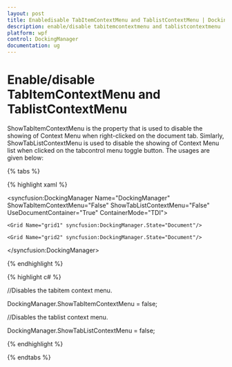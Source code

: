 ```yaml
---
layout: post
title: Enabledisable TabItemContextMenu and TablistContextMenu | DockingManager | wpf | Syncfusion
description: enable/disable tabitemcontextmenu and tablistcontextmenu
platform: wpf
control: DockingManager
documentation: ug
---
```


# Enable/disable TabItemContextMenu and TablistContextMenu

ShowTabItemContextMenu is the property that is used to disable the showing of Context Menu when right-clicked on the document tab. Simlarly, ShowTabListContextMenu is used to disable the showing of Context Menu list when clicked on the tabcontrol menu toggle button. The usages are given below:

{% tabs %}

{% highlight xaml %}

<syncfusion:DockingManager Name="DockingManager" ShowTabItemContextMenu="False" ShowTabListContextMenu="False" UseDocumentContainer="True" ContainerMode="TDI">       
	
	<Grid Name="grid1" syncfusion:DockingManager.State="Document"/>  
	
	<Grid Name="grid2" syncfusion:DockingManager.State="Document"/>
	
</syncfusion:DockingManager>

{% endhighlight  %}

{% highlight c# %}

//Disables the tabitem context menu.

DockingManager.ShowTabItemContextMenu = false;

//Disables the tablist context menu.

DockingManager.ShowTabListContextMenu = false;

{% endhighlight  %}

{% endtabs %}

